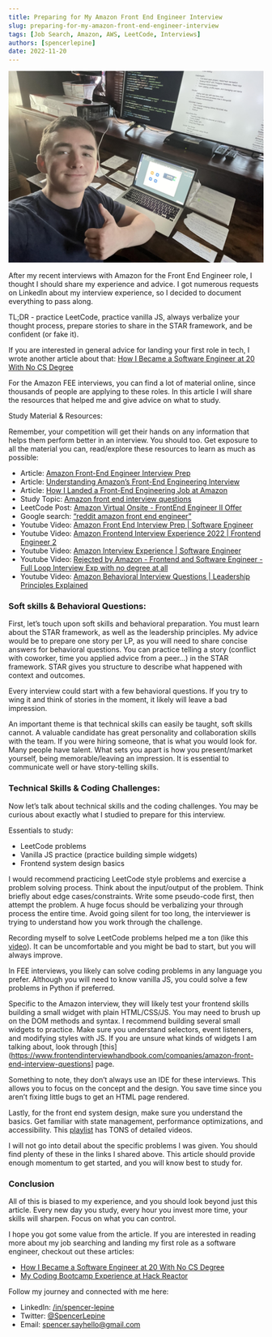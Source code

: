 ```yaml
---
title: Preparing for My Amazon Front End Engineer Interview
slug: preparing-for-my-amazon-front-end-engineer-interview
tags: [Job Search, Amazon, AWS, LeetCode, Interviews]
authors: [spencerlepine]
date: 2022-11-20
---
```


![Blog Post Thumbnail](./thumbnail.jpg)

After my recent interviews with Amazon for the Front End Engineer role, I thought I should share my experience and advice. I got numerous requests on LinkedIn about my interview experience, so I decided to document everything to pass along.

TL;DR - practice LeetCode, practice vanilla JS, always verbalize your thought process, prepare stories to share in the STAR framework, and be confident (or fake it).

If you are interested in general advice for landing your first role in tech, I wrote another article about that: [How I Became a Software Engineer at 20 With No CS Degree](TODO)

For the Amazon FEE interviews, you can find a lot of material online, since thousands of people are applying to these roles. In this article I will share the resources that helped me and give advice on what to study.

Study Material & Resources: 

Remember, your competition will get their hands on any information that helps them perform better in an interview. You should too. Get exposure to all the material you can, read/explore these resources to learn as much as possible:
	
- Article: [Amazon Front-End Engineer Interview Prep](https://www.interviewkickstart.com/companies/amazon-front-end-engineer-interview-prep)
- Article: [Understanding Amazon’s Front-End Engineering Interview](https://xjamundx.medium.com/understanding-amazons-front-end-engineering-interview-5e9f38b58058)
- Article: [How I Landed a Front-End Engineering Job at Amazon](https://xjamundx.medium.com/how-i-got-a-front-end-engineering-job-at-amazon-807e26c33915)
- Study Topic: [Amazon front end interview questions](https://www.frontendinterviewhandbook.com/companies/amazon-front-end-interview-questions)
- LeetCode Post: [Amazon Virtual Onsite - FrontEnd Engineer II Offer](https://leetcode.com/discuss/interview-question/694045/amazon-virtual-onsite-frontend-engineer-ii-offer)
- Google search: [“reddit amazon front end engineer”](https://www.google.com/search?q=reddit+amazon+front+end+engineer)
- Youtube Video: [Amazon Front End Interview Prep | Software Engineer](https://www.youtube.com/watch?v=rMWDtxJQIbQ)
- Youtube Video: [Amazon Frontend Interview Experience 2022 | Frontend Engineer 2](https://www.youtube.com/watch?v=jI4WfkudBb8)
- Youtube Video: [Amazon Interview Experience | Software Engineer](https://www.youtube.com/watch?v=baT3OzbOg5s&ab_channel=KeepOnCoding)
- Youtube Video: [Rejected by Amazon - Frontend and Software Engineer - Full Loop Interview Exp with no degree at all](https://www.youtube.com/watch?v=gTIS4waIpG4&ab_channel=CodePhony)
- Youtube Video: [Amazon Behavioral Interview Questions | Leadership Principles Explained](https://www.youtube.com/watch?v=6p1m2nCE7jE&ab_channel=Exponent)

### Soft skills & Behavioral Questions:

First, let’s touch upon soft skills and behavioral preparation. You must learn about the STAR framework, as well as the leadership principles. My advice would be to prepare one story per LP, as you will need to share concise answers for behavioral questions. You can practice telling a story (conflict with coworker, time you applied advice from a peer…) in the STAR framework. STAR gives you structure to describe what happened with context and outcomes.

Every interview could start with a few behavioral questions. If you try to wing it and think of stories in the moment, it likely will leave a bad impression.

An important theme is that technical skills can easily be taught, soft skills cannot. A valuable candidate has great personality and collaboration skills with the team. If you were hiring someone, that is what you would look for. Many people have talent. What sets you apart is how you present/market yourself, being memorable/leaving an impression. It is essential to communicate well or have story-telling skills.

### Technical Skills & Coding Challenges:

Now let’s talk about technical skills and the coding challenges. You may be curious about exactly what I studied to prepare for this interview.

Essentials to study:
 - LeetCode problems
 - Vanilla JS practice (practice building simple widgets)
-  Frontend system design basics

I would recommend practicing LeetCode style problems and exercise a problem solving process. Think about the input/output of the problem. Think briefly about edge cases/constraints. Write some pseudo-code first, then attempt the problem. A huge focus should be verbalizing your through process the entire time. Avoid going silent for too long, the interviewer is trying to understand how you work through the challenge.

Recording myself to solve LeetCode problems helped me a ton (like this [video](https://www.youtube.com/watch?v=rwEaDpdZuQg)). It can be uncomfortable and you might be bad to start, but you will always improve.

In FEE interviews, you likely can solve coding problems in any language you prefer. Although you will need to know vanilla JS, you could solve a few problems in Python if preferred.

Specific to the Amazon interview, they will likely test your frontend skills building a small widget with plain HTML/CSS/JS. You may need to brush up on the DOM methods and syntax. I recommend building several small widgets to practice. Make sure you understand selectors, event listeners, and modifying styles with JS. If you are unsure what kinds of widgets I am talking about, look through [this](https://www.frontendinterviewhandbook.com/companies/amazon-front-end-interview-questions] page.

Something to note, they don’t always use an IDE for these interviews. This allows you to focus on the concept and the design. You save time since you aren’t fixing little bugs to get an HTML page rendered.

Lastly, for the front end system design, make sure you understand the basics. Get familiar with state management, performance optimizations, and accessibility. This [playlist](https://www.youtube.com/playlist?list=PLI9W87-Dqn7j_x6QtR6sUjycJR7nQLBqT) has TONS of detailed videos.

I will not go into detail about the specific problems I was given. You should find plenty of these in the links I shared above. This article should provide enough momentum to get started, and you will know best to study for. 

### Conclusion

All of this is biased to my experience, and you should look beyond just this article. Every new day you study, every hour you invest more time, your skills will sharpen. Focus on what you can control.

I hope you got  some value from the article. If you are interested in reading more about my job searching and landing my first role as a software engineer, checkout out these articles:
 - [How I Became a Software Engineer at 20 With No CS Degree](TODO)
 - [My Coding Bootcamp Experience at Hack Reactor](TODO)   

Follow my journey and connected with me here:
- LinkedIn: [/in/spencer-lepine](https://www.linkedin.com/in/spencer-lepine/)
- Twitter: [@SpencerLepine](https://twitter.com/spencerlepine)
- Email: [spencer.sayhello@gmail.com](mailto:spencer.sayhello@gmail.com)